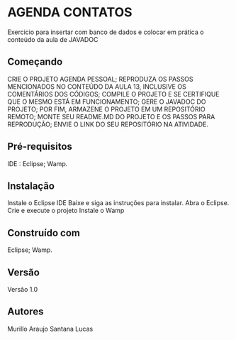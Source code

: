 # AGENDA CONTATOS
Exercicio para insertar com banco de dados e colocar em prática o conteúdo da aula de JAVADOC

## Começando
CRIE O PROJETO AGENDA PESSOAL;
REPRODUZA OS PASSOS MENCIONADOS NO CONTEÚDO DA AULA 13, INCLUSIVE OS COMENTÁRIOS DOS CÓDIGOS;
COMPILE O PROJETO E SE CERTIFIQUE QUE O MESMO ESTÁ EM FUNCIONAMENTO;
GERE O JAVADOC DO PROJETO;
POR FIM, ARMAZENE O PROJETO EM UM REPOSITÓRIO REMOTO;
MONTE SEU README.MD DO PROJETO E OS PASSOS PARA REPRODUÇÃO;
ENVIE O LINK DO SEU REPOSITÓRIO NA ATIVIDADE.

## Pré-requisitos
IDE : Eclipse;
Wamp.

## Instalação
Instale o Eclipse IDE 
Baixe e siga as instruções para instalar. 
Abra o Eclipse. 
Crie e execute o projeto
Instale o Wamp

## Construído com
Eclipse;
Wamp.

## Versão
Versão 1.0

## Autores
Murillo Araujo Santana Lucas
